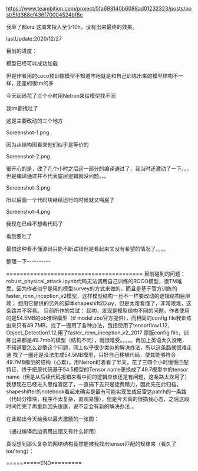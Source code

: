 https://www.teambition.com/project/5fa693140b6088ad01232323/posts/post/5fd368ef436f70004524bf8e



我草了都orz
这周末投入至少10h，没有出来最终的效果。



lastUpdate:2020/12/27



目前的进度：

模型已经可以成功加载

但是作者用的coco预训练模型不知道咋地就是和自己训练出来的模型结构不一样，还差的很tm的多

今天起码花了三个小时用Netron来给模型找不同

我tm都找吐了

这是主要改动的三个地方

Screenshot-1.png



因为从结构图看来他们似乎是等价的

Screenshot-2.png



很开心的是，改了几个小时之后这一部分的编译通过了，我当时还激动了一下。。。但是编译通过并不代表底层逻辑就没问题。。。

Screenshot-3.png



所以后面一个代码块继续运行的时候就又嗝屁了

Screenshot-4.png





我现在已经不想看代码了

看到要吐了

最怕这种看不懂源码只能不断试错但是看起来又没有希望的情况了。。。。



整理一下----------

========================================
目前碰到的问题：
robust_physical_attack.ipynb代码无法调用自己训练的ROCO模型，很TM难受。因为作者似乎是用的模型survey的方式来做的，而且是基于官方训练的faster_rcnn_inception_v2模型，这样模型结构一旦不一样要改动的逻辑结构巨麻烦；
想用它提供的另外的脚本shapeshift2D.py，但是太难看懂了，非常艰难，这条路并不容易。
目前所作的尝试：
起初，发现是模型结构不同的问题，作者使用的是54.5MB的pb推理模型（tf model zoo官方提供），而相同的config file我训练出来只有49.7MB，找了一圈用了各种办法，包括使用了tensorflow1.12、Object_Detection1.12,用了faster_rcnn_inception_v2_2017 原版config file，训练出来都是49.7mb的模型（结构不同），就很难受。。。。。再加上英语太久没用，不知道要怎么谷歌这个问题，网上似乎很少类似的解决办法，所以这条路就很难走通
找了一圈还是没法生成54.5MB模型，只好自己移植代码，使其能够符合49.7MB模型的结构（心累）。用Netron盯着看了半天，花了三四个小时慢慢匹配特征，终于把原代码基于54.5模型的Tensor name更换成了49.7模型中的tensor name（但是从后续代码报错来看中间的逻辑应该还是有问题，这条路太坎坷了）
我想现在已经进入思维盲区了，一直搞下去只是徒费精力，因此先在此归档。shapeshifter的notebook看起来确实是最有可能实现生成反雷达patch的一条路（代码分模块，程序不太复杂，直观易懂），但是今天真的很搞我心态，之后这段时间忙完了再重新回头康康，说不定会有新的解决办法 。


在此贴出今天给我以最大激励的一张图：

（通过编译后边调用出错又有什么卵用）

真没想到那么复杂的网络结构竟然能被我找出tensor匹配的规律来（看久了tou'teng）：


==========END=========
